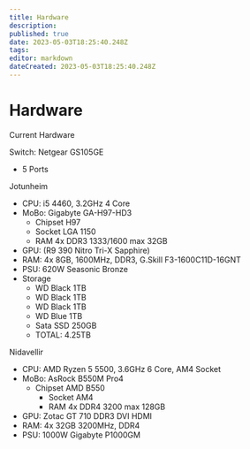 ```yaml
---
title: Hardware
description: 
published: true
date: 2023-05-03T18:25:40.248Z
tags: 
editor: markdown
dateCreated: 2023-05-03T18:25:40.248Z
---
```


# Hardware
Current Hardware

Switch: Netgear GS105GE
* 5 Ports

Jotunheim
* CPU: i5 4460, 3.2GHz 4 Core
* MoBo: Gigabyte GA-H97-HD3
	* Chipset H97
	* Socket LGA 1150
	* RAM 4x DDR3 1333/1600 max 32GB
* GPU: (R9 390 Nitro Tri-X Sapphire)
* RAM: 4x 8GB, 1600MHz, DDR3, G.Skill F3-1600C11D-16GNT
* PSU: 620W Seasonic Bronze
* Storage
	* WD Black 1TB
	* WD Black 1TB
	* WD Black 1TB
	* WD Blue 1TB
	* Sata SSD 250GB
	* TOTAL: 4.25TB
  
Nidavellir
* CPU: AMD Ryzen 5 5500, 3.6GHz 6 Core, AM4 Socket
* MoBo: AsRock B550M Pro4
  * Chipset AMD B550
	* Socket AM4
	* RAM 4x DDR4 3200 max 128GB
* GPU: Zotac GT 710 DDR3 DVI HDMI
* RAM: 4x 32GB 3200MHz, DDR4
* PSU: 1000W Gigabyte P1000GM